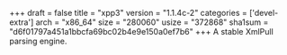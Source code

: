 +++
draft = false
title = "xpp3"
version = "1.1.4c-2"
categories = ['devel-extra']
arch = "x86_64"
size = "280060"
usize = "372868"
sha1sum = "d6f01797a451a1bbcfa69bc02b4e9e150a0ef7b6"
+++
A stable XmlPull parsing engine.